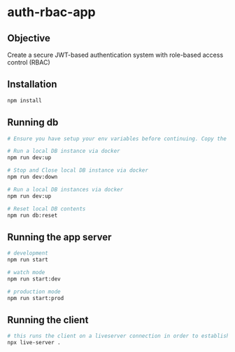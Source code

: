 # auth-rbac-app

## Objective

Create a secure JWT-based authentication system with  role-based access control (RBAC)

## Installation

```bash
npm install
```

## Running db

```bash
# Ensure you have setup your env variables before continuing. Copy the contents of .env.example file

# Run a local DB instance via docker
npm run dev:up

# Stop and Close local DB instance via docker
npm run dev:down

# Run a local DB instances via docker
npm run dev:up

# Reset local DB contents
npm run db:reset
```

## Running the app server

```bash
# development
npm run start

# watch mode
npm run start:dev

# production mode
npm run start:prod
```

## Running the client

```bash
# this runs the client on a liveserver connection in order to establish a websocket connection to the server
npx live-server .
```